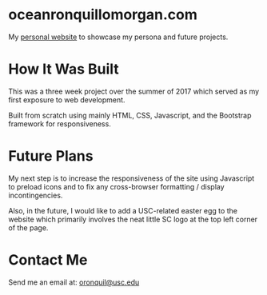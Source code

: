 # oceanronquillomorgan.com
My <a href="http://oceanronquillomorgan.github.io">personal website</a> to showcase my persona and future projects.

# How It Was Built
This was a three week project over the summer of 2017 which served as my first exposure to web development.

Built from scratch using mainly HTML, CSS, Javascript, and the Bootstrap framework for responsiveness.

# Future Plans

My next step is to increase the responsiveness of the site using Javascript to preload icons and to fix any cross-browser formatting / display incontingencies.

Also, in the future, I would like to add a USC-related easter egg to the website which primarily involves the neat little SC logo at the top left corner of the page.

# Contact Me
Send me an email at: <a href="mailto:oronquil@usc.edu">oronquil@usc.edu</a>
